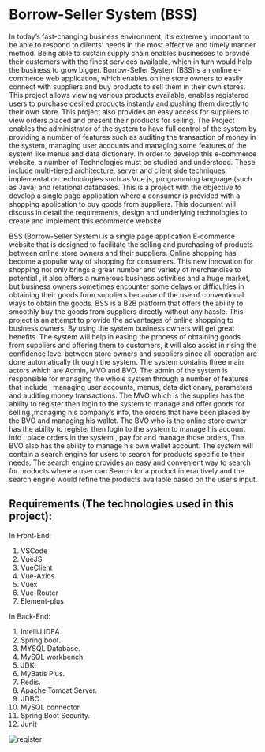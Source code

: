 # Borrow-Seller System (BSS)


In today’s fast-changing business environment, it’s extremely important to be able to respond to
clients’ needs in the most effective and timely manner method. Being able to sustain supply chain
enables businesses to provide their customers with the finest services available, which in turn
would help the business to grow bigger. Borrow-Seller System (BSS)is an online e-commerce
web application, which enables online store owners to easily connect with suppliers and buy
products to sell them in their own stores. This project allows viewing various products available,
enables registered users to purchase desired products instantly and pushing them directly to their
own store. This project also provides an easy access for suppliers to view orders placed and present
their products for selling. The Project enables the administrator of the system to have full control
of the system by providing a number of features such as auditing the transaction of money in the
system, managing user accounts and managing some features of the system like menus and data
dictionary.
In order to develop this e-commerce website, a number of Technologies must be studied and
understood. These include multi-tiered architecture, server and client side techniques,
implementation technologies such as Vue.js, programming language (such as Java) and relational
databases. This is a project with the objective to develop a single page application where a
consumer is provided with a shopping application to buy goods from suppliers.
This document will discuss in detail the requirements, design and underlying technologies to create
and implement this ecommerce website.

BSS (Borrow-Seller System) is a single page application E-commerce website that is designed to
facilitate the selling and purchasing of products between online store owners and their suppliers.
Online shopping has become a popular way of shopping for consumers. This new innovation
for shopping not only brings a great number and variety of merchandise to potential , it
also offers a numerous business activities and a huge market, but business owners sometimes
encounter some delays or difficulties in obtaining their goods form suppliers because of the use of
conventional ways to obtain the goods. BSS is a B2B platform that offers the ability to smoothly
buy the goods from suppliers directly without any hassle. This project is an attempt to provide the
advantages of online shopping to business owners. By using the system business owners will get
great benefits. The system will help in easing the process of obtaining goods from suppliers and
offering them to customers, it will also assist in rising the confidence level between store owners
and suppliers since all operation are done automatically through the system. The system contains
three main actors which are Admin, MVO and BVO. The admin of the system is responsible for
managing the whole system through a number of features that include , managing user accounts,
menus, data dictionary, parameters and auditing money transactions. The MVO which is the
supplier has the ability to register then login to the system to manage and offer goods for
selling ,managing his company’s info, the orders that have been placed by the BVO and
managing his wallet. The BVO who is the online store owner has the ability to register then login
to the system to manage his account info , place orders in the system , pay for and manage those
orders, The BVO also has the ability to manage his own wallet account. The system will contain a
search engine for users to search for products specific to their needs. The search engine provides
an easy and convenient way to search for products where a user can Search for a product
interactively and the search engine would refine the products available based on the user’s input.


## Requirements (The technologies used in this project):
In Front-End:
1. VSCode
2. VueJS
3. VueClient
4. Vue-Axios
5. Vuex
6. Vue-Router
7. Element-plus

In Back-End:
1. IntelliJ IDEA.
2. Spring boot.
3. MYSQL Database.
4. MySQL workbench.
5. JDK.
6. MyBatis Plus.
7. Redis.
8. Apache Tomcat Server.
9. JDBC.
10. MySQL connector.
11. Spring Boot Security.
12. Junit




![register](https://user-images.githubusercontent.com/23058510/127736763-eaf69237-6df1-4f1b-8336-d506a259a642.PNG)

